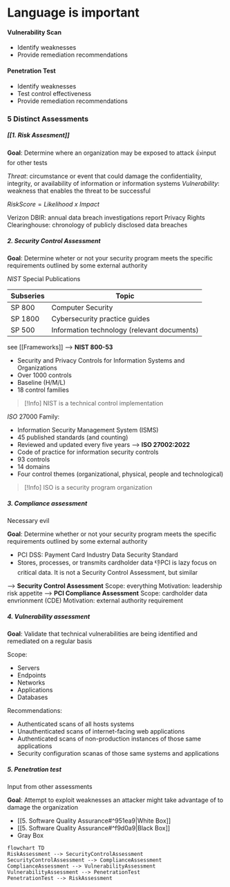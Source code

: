 # Language is important

#### Vulnerability Scan
- Identify weaknesses
- Provide remediation recommendations
#### Penetration Test
- Identify weaknesses
- Test control effectiveness
- Provide remediation recommendations

### 5 Distinct Assessments

#####  [[1. Risk Assesment]]

**Goal**: Determine where an organization may be exposed to attack
👍input for other tests

*Threat*: circumstance or event that could damage the confidentiality, integrity, or availability of information or information systems
*Vulnerability*: weakness that enables the threat to be successful

$RiskScore = Likelihood\ x\ Impact$

Verizon DBIR: annual data breach investigations report
Privacy Rights Clearinghouse: chronology of publicly disclosed data breaches

##### 2. Security Control Assessment

**Goal**: Determine wheter or not your security program meets the specific requirements outlined by some external authority

*NIST* Special Publications

| Subseries | Topic                                       |
| --------- | ------------------------------------------- |
| SP 800    | Computer Security                           |
| SP 1800   | Cybersecurity practice guides               |
| SP 500    | Information technology (relevant documents) |
see [[Frameworks]]
--> **NIST 800-53**
- Security and Privacy Controls for Information Systems and Organizations
- Over 1000 controls
- Baseline (H/M/L)
- 18 control families

>[!Info] NIST is a technical control implementation

*ISO* 27000 Family:
- Information Security Management System (ISMS)
- 45 published standards (and counting)
- Reviewed and updated every five years
--> **ISO 27002:2022**
- Code of practice for information security controls
- 93 controls
- 14 domains
- Four control themes (organizational, physical, people and technological)

>[!Info] ISO is a security program organization

##### 3. Compliance assessment
Necessary evil

**Goal**: Determine whether or not your security program meets the specific requirements outlined by some external authority

- PCI DSS: Payment Card Industry Data Security Standard
- Stores, processes, or transmits cardholder data
👎PCI is lazy focus on critical data. It is not a Security Control Assessment, but similar

--> **Security Control Assessment**
Scope: everything
Motivation: leadership risk appetite
--> **PCI Compliance Assessment**
Scope: cardholder data envrionment (CDE)
Motivation: external authority requirement

##### 4. Vulnerability assessment

**Goal**: Validate that technical vulnerabilities are being identified and remediated on a regular basis

Scope:
- Servers 
- Endpoints
- Networks
- Applications
- Databases

Recommendations:
- Authenticated scans of all hosts systems
- Unauthenticated scans of internet-facing web applications
- Authenticated scans of non-production instances of those same applications
- Security configuration scanas of those same systems and applications

##### 5. Penetration test
Input from other assessments

**Goal**: Attempt to exploit weaknesses an attacker might take advantage of to damage the organization

- [[5. Software Quality Assurance#^951ea9|White Box]]
- [[5. Software Quality Assurance#^f9d0a9|Black Box]]
- Gray Box

```mermaid
flowchart TD
RiskAssessment --> SecurityControlAssessment
SecurityControlAssessment --> ComplianceAssessment
ComplianceAssessment --> VulnerabilityAssessment
VulnerabilityAssessment --> PenetrationTest
PenetrationTest --> RiskAssessment
```
